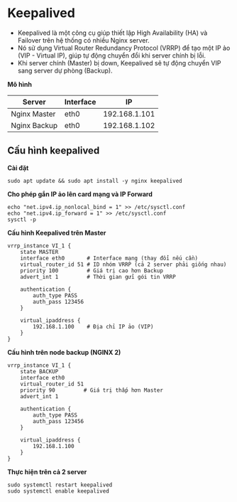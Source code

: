 # Keepalived
- Keepalived là một công cụ giúp thiết lập High Availability (HA) và Failover trên hệ thống có nhiều Nginx server.
- Nó sử dụng Virtual Router Redundancy Protocol (VRRP) để tạo một IP ảo (VIP - Virtual IP), giúp tự động chuyển đổi khi server chính bị lỗi.
- Khi server chính (Master) bị down, Keepalived sẽ tự động chuyển VIP sang server dự phòng (Backup).

**Mô hình**
  
|Server	     |Interface	|IP           |
|------------|----------|-------------|
|Nginx Master|eth0      |192.168.1.101|
|Nginx Backup|eth0      |192.168.1.102|

## Cấu hình keepalived
**Cài đặt**
```
sudo apt update && sudo apt install -y nginx keepalived
```

**Cho phép gắn IP ảo lên card mạng và IP Forward**
```
echo "net.ipv4.ip_nonlocal_bind = 1" >> /etc/sysctl.conf
echo "net.ipv4.ip_forward = 1" >> /etc/sysctl.conf
sysctl -p
```

**Cấu hình Keepalived trên Master**
```
vrrp_instance VI_1 {
    state MASTER
    interface eth0       # Interface mạng (thay đổi nếu cần)
    virtual_router_id 51 # ID nhóm VRRP (cả 2 server phải giống nhau)
    priority 100         # Giá trị cao hơn Backup
    advert_int 1         # Thời gian gửi gói tin VRRP

    authentication {
        auth_type PASS
        auth_pass 123456
    }

    virtual_ipaddress {
        192.168.1.100    # Địa chỉ IP ảo (VIP)
    }
}
```

**Cấu hình trên node backup (NGINX 2)**
```
vrrp_instance VI_1 {
    state BACKUP
    interface eth0
    virtual_router_id 51
    priority 90         # Giá trị thấp hơn Master
    advert_int 1

    authentication {
        auth_type PASS
        auth_pass 123456
    }

    virtual_ipaddress {
        192.168.1.100
    }
}
```

**Thực hiện trên cả 2 server**
```
sudo systemctl restart keepalived
sudo systemctl enable keepalived
```
